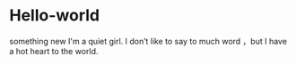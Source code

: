 # Hello-world
something new
I'm a quiet girl. I don’t like to say to much word ，but I have a hot heart to the world. 
